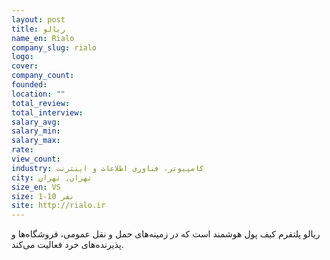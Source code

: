 ```yaml
---
layout: post
title: ریالو
name_en: Rialo
company_slug: rialo
logo: 
cover: 
company_count:
founded:
location: ""
total_review: 
total_interview: 
salary_avg: 
salary_min: 
salary_max: 
rate: 
view_count: 
industry: کامپیوتر، فناوری اطلاعات و اینترنت
city: تهران, تهران
size_en: VS
size: 1-10 نفر
site: http://rialo.ir
---
```


ریالو پلتفرم کیف پول هوشمند است که در زمینه‌های حمل و نقل عمومی، فروشگاه‌ها و پذیرنده‌های خرد فعالیت می‌کند.
